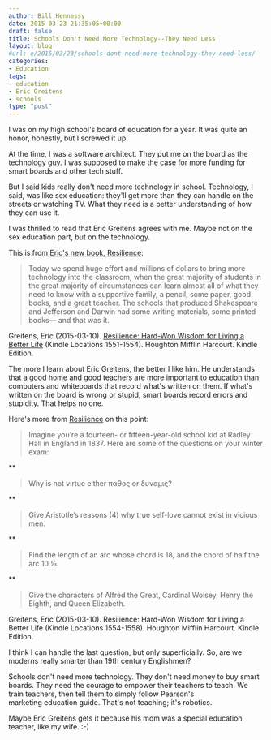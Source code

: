 ```yaml
---
author: Bill Hennessy
date: 2015-03-23 21:35:05+00:00
draft: false
title: Schools Don't Need More Technology--They Need Less
layout: blog
#url: e/2015/03/23/schools-dont-need-more-technology-they-need-less/
categories:
- Education
tags:
- education
- Eric Greitens
- schools
type: "post"
---
```


I was on my high school's board of education for a year. It was quite an honor, honestly, but I screwed it up.

At the time, I was a software architect. They put me on the board as the technology guy. I was supposed to make the case for more funding for smart boards and other tech stuff.

But I said kids really don't need more technology in school. Technology, I said, was like sex education: they'll get more than they can handle on the streets or watching TV. What they need is a better understanding of how they can use it.

I was thrilled to read that Eric Greitens agrees with me. Maybe not on the sex education part, but on the technology.

This is from[ Eric's new book, Resilience](https://www.amazon.com/Resilience-Hard-Won-Wisdom-Living-Better/dp/054432398X/ref=sr_1_1_twi_2_har?s=books&ie=UTF8&qid=1427085259&sr=1-1&keywords=resilience):



> Today we spend huge effort and millions of dollars to bring more technology into the classroom, when the great majority of students in the great majority of circumstances can learn almost all of what they need to know with a supportive family, a pencil, some paper, good books, and a great teacher. The schools that produced Shakespeare and Jefferson and Darwin had some writing materials, some printed books— and that was it.



Greitens, Eric (2015-03-10). [Resilience: Hard-Won Wisdom for Living a Better Life](https://www.amazon.com/Resilience-Hard-Won-Wisdom-Living-Better/dp/054432398X/ref=sr_1_1_twi_2_har?s=books&ie=UTF8&qid=1427085259&sr=1-1&keywords=resilience) (Kindle Locations 1551-1554). Houghton Mifflin Harcourt. Kindle Edition.

The more I learn about Eric Greitens, the better I like him. He understands that a good home and good teachers are more important to education than computers and whiteboards that record what's written on them. If what's written on the board is wrong or stupid, smart boards record errors and stupidity. That helps no one.

Here's more from [Resilience](https://www.amazon.com/Resilience-Hard-Won-Wisdom-Living-Better/dp/054432398X/ref=sr_1_1_twi_2_har?s=books&ie=UTF8&qid=1427085259&sr=1-1&keywords=resilience) on this point:



> Imagine you’re a fourteen- or fifteen-year-old school kid at Radley Hall in England in 1837. Here are some of the questions on your winter exam:






** 


> Why is not virtue either παθος or δυναμις?



** 


> Give Aristotle’s reasons (4) why true self-love cannot exist in vicious men.



** 


> Find the length of an arc whose chord is 18, and the chord of half the arc 10 ⅓.



** 


> Give the characters of Alfred the Great, Cardinal Wolsey, Henry the Eighth, and Queen Elizabeth.





Greitens, Eric (2015-03-10). Resilience: Hard-Won Wisdom for Living a Better Life (Kindle Locations 1554-1558). Houghton Mifflin Harcourt. Kindle Edition.

I think I can handle the last question, but only superficially. So, are we moderns really smarter than 19th century Englishmen?

Schools don't need more technology. They don't need money to buy smart boards. They need the courage to empower their teachers to teach. We train teachers, then tell them to simply follow Pearson's <del>marketing</del> education guide. That's not teaching; it's robotics.

Maybe Eric Greitens gets it because his mom was a special education teacher, like my wife. :-)

